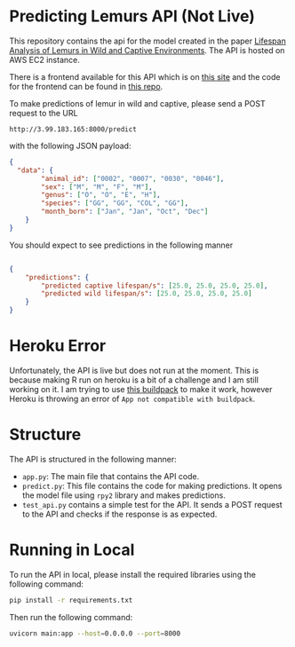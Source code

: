 # Predicting Lemurs API (Not Live)

This repository contains the api for the model created in the paper [Lifespan Analysis of Lemurs in Wild and Captive Environments](https://github.com/khushaal-nandwani/predicting-lemurs). The API is hosted on AWS EC2 instance.

There is a frontend available for this API which is on [this site](http://3.99.183.165:5173) and the code for the frontend can be found in [this repo](https://github.com/khushaal-nandwani/predicting-lemurs-frontend).


To make predictions of lemur in wild and captive, please send a POST request to the URL 

```http://3.99.183.165:8000/predict```

with the following JSON payload:

```json
{
  "data": {
        "animal_id": ["0002", "0007", "0030", "0046"],
        "sex": ["M", "M", "F", "M"],
        "genus": ["O", "O", "E", "H"],
        "species": ["GG", "GG", "COL", "GG"],
        "month_born": ["Jan", "Jan", "Oct", "Dec"]
    }
}
```

You should expect to see predictions in the following manner

```json

{
    "predictions": {
        "predicted captive lifespan/s": [25.0, 25.0, 25.0, 25.0],
        "predicted wild lifespan/s": [25.0, 25.0, 25.0, 25.0]
    }
}
```

# Heroku Error

Unfortunately, the API is live but does not run at the moment. This is because making R run on heroku is a bit of a challenge and I am still working on it. I am trying to use [this buildpack](https://github.com/virtualstaticvoid/heroku-buildpack-r) to make it work, however Heroku is throwing an error of `App not compatible with buildpack`.

# Structure

The API is structured in the following manner:

- `app.py`: The main file that contains the API code. 
- `predict.py`: This file contains the code for making predictions. It opens the model file using `rpy2` library and makes predictions.
- `test_api.py` contains a simple test for the API. It sends a POST request to the API and checks if the response is as expected.


# Running in Local

To run the API in local, please install the required libraries using the following command:

```bash
pip install -r requirements.txt
```

Then run the following command:

```bash
uvicorn main:app --host=0.0.0.0 --port=8000
```

